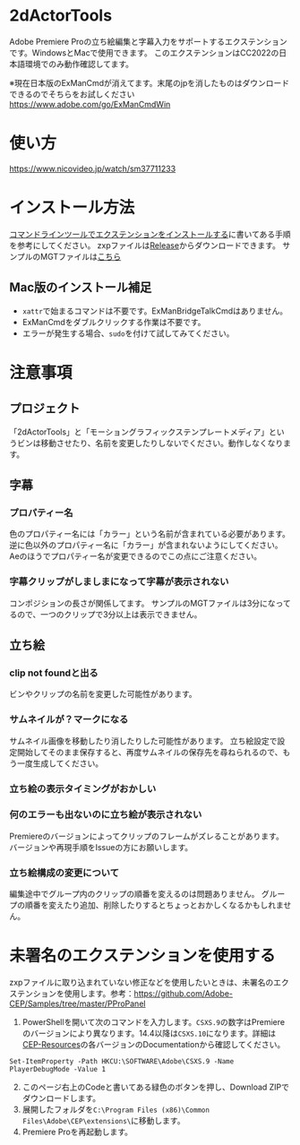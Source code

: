 # 2dActorTools
Adobe Premiere Proの立ち絵編集と字幕入力をサポートするエクステンションです。WindowsとMacで使用できます。
このエクステンションはCC2022の日本語環境でのみ動作確認してます。

※現在日本版のExManCmdが消えてます。末尾のjpを消したものはダウンロードできるのでそちらをお試しください
https://www.adobe.com/go/ExManCmdWin

# 使い方
https://www.nicovideo.jp/watch/sm37711233

# インストール方法
[コマンドラインツールでエクステンションをインストールする](https://helpx.adobe.com/jp/creative-cloud/kb/installingextensionsandaddons.html#Install_extensions_command_line_tool)に書いてある手順を参考にしてください。
zxpファイルは[Release](https://github.com/wabimochi/2dActorTools/releases)からダウンロードできます。
サンプルのMGTファイルは[こちら](https://github.com/wabimochi/2dActorTools/releases/tag/v1.0)

## Mac版のインストール補足
- `xattr`で始まるコマンドは不要です。ExManBridgeTalkCmdはありません。
- ExManCmdをダブルクリックする作業は不要です。
- エラーが発生する場合、`sudo`を付けて試してみてください。

# 注意事項
## プロジェクト
「2dActorTools」と「モーショングラフィックステンプレートメディア」というビンは移動させたり、名前を変更したりしないでください。動作しなくなります。

## 字幕
### プロパティー名
色のプロパティー名には「カラー」という名前が含まれている必要があります。
逆に色以外のプロパティー名に「カラー」が含まれないようにしてください。
Aeのほうでプロパティー名が変更できるのでこの点にご注意ください。

### 字幕クリップがしましまになって字幕が表示されない
コンポジションの長さが関係してます。
サンプルのMGTファイルは3分になってるので、一つのクリップで3分以上は表示できません。

## 立ち絵
### clip not foundと出る
ビンやクリップの名前を変更した可能性があります。

### サムネイルが？マークになる
サムネイル画像を移動したり消したりした可能性があります。
立ち絵設定で設定開始してそのまま保存すると、再度サムネイルの保存先を尋ねられるので、もう一度生成してください。

### 立ち絵の表示タイミングがおかしい
### 何のエラーも出ないのに立ち絵が表示されない
Premiereのバージョンによってクリップのフレームがズレることがあります。
バージョンや再現手順をIssueの方にお願いします。

### 立ち絵構成の変更について
編集途中でグループ内のクリップの順番を変えるのは問題ありません。
グループの順番を変えたり追加、削除したりするとちょっとおかしくなるかもしれません。

# 未署名のエクステンションを使用する
zxpファイルに取り込まれていない修正などを使用したいときは、未署名のエクステンションを使用します。参考：https://github.com/Adobe-CEP/Samples/tree/master/PProPanel  
1. PowerShellを開いて次のコマンドを入力します。`CSXS.9`の数字はPremiereのバージョンにより異なります。14.4以降は`CSXS.10`になります。詳細は [CEP-Resources](https://github.com/Adobe-CEP/CEP-Resources)の各バージョンのDocumentationから確認してください。
```
Set-ItemProperty -Path HKCU:\SOFTWARE\Adobe\CSXS.9 -Name PlayerDebugMode -Value 1
```
2. このページ右上のCodeと書いてある緑色のボタンを押し、Download ZIPでダウンロードします。
3. 展開したフォルダを`C:\Program Files (x86)\Common Files\Adobe\CEP\extensions\`に移動します。
4. Premiere Proを再起動します。
